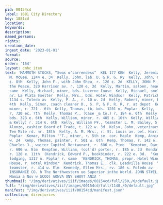 ```yaml
---
pid: 00154cd
label: 1881 City Directory
key: 1881cd
location: 
keywords: 
description: 
named_persons: 
rights: 
creation_date: 
ingest_date: '2023-01-01'
format: 
source: 
order: '154'
layout: cmhc_item
text: 'MAMMOTH STOCKS, “Swas o‘carrendess”  KEL 177 KEN  Kelly, Jeremiah, bartender
  M. McGee, 1244 e. 34  Kelly, John, lab. D. & R. G. Ry  Kelly, John, miner, r. 816
  ¢. 8th  Kelly, John F., with John Shea, r. 120 ¢. 2d  KELLY, JOHN P., Justice of
  the Peace, 320 Harrison av. r. 120 e. 3d  Kelly, Martin, saloon, head e, 7th r.
  same  Kelly, Michael, miner, bds. Luzerne Iouse  Kelly, Michael, smelter, r. Chestnut
  nr. La Plata Smelter  Kelly, Mrs., bds. Hotel Windsor  Kelly, Patrick, miner, bds.
  1134 s. Toledo av  Kelly, P. A., r. 10 w. 2d  Kelly, Robert, miner, bds. head ec,
  4th  Kelly, Simon, coach cleaner D., S. P, & P. R. R, r. at depot  Kelly, Stephen,
  miner, r. 721 . 6th  Kelly, Thomas, tb, bds. 1201 n. Poplar  Kelly, ‘Lhomas, miner,
  r, 720 ec. 7th  Kelly, Thomas P., (Case _& Co.) r, 184 e. 0th  Kelly, William, miner,
  bds. 323 e. 6th  Kelly, William, miner, r. 405 ¢. 10th  Kelly, William, (Hornbaker
  & Kelly) r. 314 6. 6th  Kelly, William F¥., teamster L. M. Bailey, 5 w. Elm  Kelso,
  Alonzo, cashier Board of Trade, t. 122 w. 3d  Kelso, John, veterinary surgeon, r.
  Ten Mile rd. nr. 18th  Kelty, A. M. Mrs., r. St. Louis av. bet. Harrison ay. and
  Poplar  Kemar, Milton ''T., miner, r. 5th se. cor. Maple  Kemp, Annie Mrs., r. 318
  w. 24  Kemp, Thomas, painter, r. 501 w. 6th  Kemp, Thomas, r. 142 e. 6th  Kempton,
  Charles J., waiter Capitol Restaurant, r. 606 n. Pine  ‘Kempton, David W., carpenter,
  r. 606 w. Elm  Kempton, William, (col’d) porter, r. 185 w. 2d  Kendal, George, driver,
  r. 128 e. 11th  (Kendrick, Edward P., bookbinder, r. 222 e. 3d.  ‘Kendrick, Joseph,
  lodging, 1317 n. Poplar r. same  ‘KENDRICK, THOMAS, propr. Hotel Windsor and Leadville
  House, r. Hotel Windsor  Kendrick, Thomas E., clk. Leadville House  “Kennedy, Barney,
  teamster, r. 414 w. Elm  Kennedy, Ellen Mrs., rv. 186 s. Foledo av  : MUTUAL LIFE
  INSURANCE CO. h The Northwestern uo Superior inthe World. JOHN ST#EL, at                                 “soda
  Mania a Nov w SCOO) AONVA ONY SHOVT ANIA '
thumbnail: "/img/derivatives/iiif/images/00154cd/full/250,/0/default.jpg"
full: "/img/derivatives/iiif/images/00154cd/full/1140,/0/default.jpg"
manifest: "/img/derivatives/iiif/00154cd/manifest.json"
collection: directories
---
```

